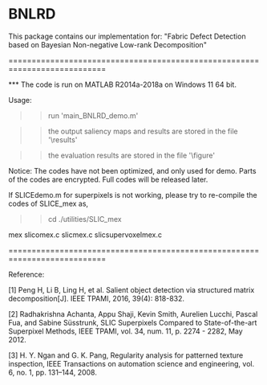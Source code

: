 # BNLRD
This package contains our implementation for:
"Fabric Defect Detection based on Bayesian  Non-negative Low-rank Decomposition"

===========================================================================

*** The code is run on MATLAB R2014a-2018a on Windows 11 64 bit.

Usage:
>> run 'main_BNLRD_demo.m'

>> the output saliency maps and results are stored in the file '\results'

>> the evaluation results are stored in the file '\figure'


Notice:
The codes have not been optimized, and only used for demo. 
Parts of the codes are encrypted. Full codes will be released later.

If SLICEdemo.m for superpixels is not working, please try to re-compile the codes of SLICE_mex as,
>> cd ./utilities/SLIC_mex
>> 
mex slicomex.c  slicmex.c  slicsupervoxelmex.c

===========================================================================

Reference:

[1] Peng H, Li B, Ling H, et al. Salient object detection via structured matrix decomposition[J]. IEEE TPAMI, 2016, 39(4): 818-832.

[2] Radhakrishna Achanta, Appu Shaji, Kevin Smith, Aurelien Lucchi, Pascal Fua, and Sabine Süsstrunk, SLIC Superpixels Compared to State-of-the-art Superpixel Methods, IEEE TPAMI, vol. 34, num. 11, p. 2274 - 2282, May 2012.

[3] H. Y. Ngan and G. K. Pang, Regularity analysis for patterned texture inspection, IEEE Transactions on automation science and engineering,
vol. 6, no. 1, pp. 131–144, 2008.       
